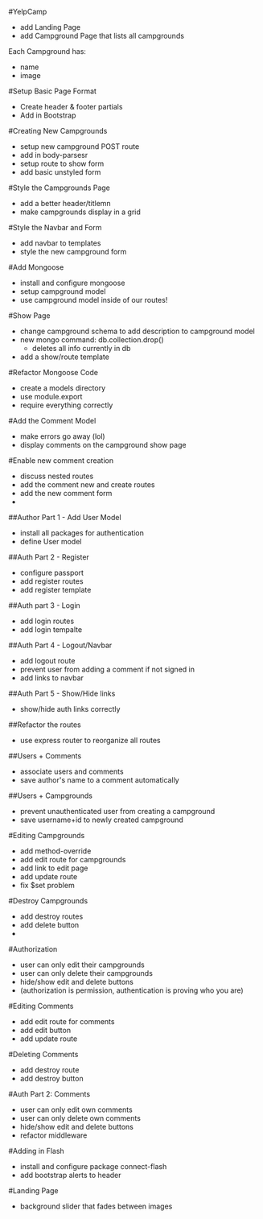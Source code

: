 #YelpCamp

* add Landing Page
* add Campground Page that lists all campgrounds

Each Campground has:
  * name
  * image

#Setup Basic Page Format
  * Create header & footer partials
  * Add in Bootstrap

#Creating New Campgrounds
  * setup new campground POST route
  * add in body-parsesr
  * setup route to show form
  * add basic unstyled form
  
#Style the Campgrounds Page
  * add a better header/titlemn
  * make campgrounds display in a grid
  
#Style the Navbar and Form
  * add navbar to templates
  * style the new campground form
  
#Add Mongoose
  * install and configure mongoose
  * setup campground model
  * use campground model inside of our routes!
   
#Show Page
  * change campground schema to add description to campground model
  * new mongo command: db.collection.drop()
    * deletes all info currently in db 
  * add a show/route template

#Refactor Mongoose Code
  * create a models directory
  * use module.export
  * require everything correctly

#Add the Comment Model
  * make errors go away (lol)
  * display comments on the campground show page
  
#Enable new comment creation
  * discuss nested routes
  * add the comment new and create routes
  * add the new comment form
  * 
##Author Part 1 - Add User Model
  * install all packages for authentication
  * define User model
  
##Auth Part 2 - Register
  * configure passport
  * add register routes
  * add register template
  
##Auth part 3 - Login
  * add login routes
  * add login tempalte
  
##Auth Part 4 - Logout/Navbar 
 * add logout route
 * prevent user from adding a comment if not signed in
 * add links to navbar
 
##Auth Part 5 - Show/Hide links
 * show/hide auth links correctly

##Refactor the routes
  * use express router to reorganize all routes
  
##Users + Comments
  * associate users and comments
  * save author's name to a comment automatically
  
##Users + Campgrounds
  * prevent unauthenticated user from creating a campground
  * save username+id to newly created campground
  
#Editing Campgrounds
  * add method-override
  * add edit route for campgrounds
  * add link to edit page
  * add update route
  * fix $set problem
  
#Destroy Campgrounds
  * add destroy routes
  * add delete button
  * 
#Authorization  
  * user can only edit their campgrounds
  * user can only delete their campgrounds
  * hide/show edit and delete buttons
  * (authorization is permission, authentication is proving who you are)
   
#Editing Comments
  * add edit route for comments
  * add edit button
  * add update route
  
#Deleting Comments
  * add destroy route
  * add destroy button
  
#Auth Part 2: Comments
  * user can only edit own comments
  * user can only delete own comments
  * hide/show edit and delete buttons
  * refactor middleware
  
#Adding in Flash
  * install and configure package connect-flash
  * add bootstrap alerts to header
  
#Landing Page
  * background slider that fades between images